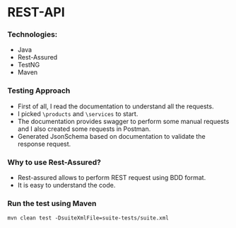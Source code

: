 
# REST-API 

### Technologies:
 - Java
 - Rest-Assured
 - TestNG
 - Maven
 
 
### Testing Approach
  - First of all, I read the documentation to understand all the requests.
  - I picked `\products` and `\services` to start. 
  - The documentation provides swagger to perform some manual requests and I also created some requests in Postman.
  - Generated JsonSchema based on documentation to validate the response request. 


### Why to use Rest-Assured?
  - Rest-assured allows to perform REST request using BDD format.
  - It is easy to understand the code.

  
### Run the test using Maven

```
mvn clean test -DsuiteXmlFile=suite-tests/suite.xml
```